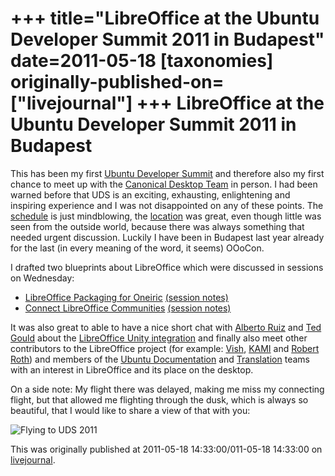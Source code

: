 +++
title="LibreOffice at the Ubuntu Developer Summit 2011 in Budapest"
date=2011-05-18
[taxonomies]
originally-published-on=["livejournal"]
+++
LibreOffice at the Ubuntu Developer Summit 2011 in Budapest
===========================================================

This has been my first [Ubuntu Developer Summit](https://web.archive.org/web/20110606110401/http://summit.ubuntu.com/) and therefore also my first chance to meet up with the [Canonical Desktop Team](https://launchpad.net/~canonical-desktop-team/+mugshots) in person. I had been warned before that UDS is an exciting, exhausting, enlightening and inspiring experience and I was not disappointed on any of these points. The [schedule](https://web.archive.org/web/20110612031258/http://summit.ubuntu.com/uds-o/) is just mindblowing, the [location](https://web.archive.org/web/20110810113827/https://www.corinthia.com/en/budapest/home/) was great, even though little was seen from the outside world, because there was always something that needed urgent discussion. Luckily I have been in Budapest last year already for the last (in every meaning of the word, it seems) OOoCon.

I drafted two blueprints about LibreOffice which were discussed in sessions on Wednesday:

* [LibreOffice Packaging for Oneiric](https://web.archive.org/web/20110615132229/https://blueprints.launchpad.net/ubuntu/%2Bspec/desktop-o-libreoffice-packaging) [(session notes)](https://web.archive.org/web/20110716155708/http://summit.ubuntu.com/uds-o/meeting/desktop-o-libreoffice-packaging/)
* [Connect LibreOffice Communities](https://web.archive.org/web/20220525235626/https://blueprints.launchpad.net/ubuntu/+spec/desktop-o-libreoffice-communities) [(session notes)](https://web.archive.org/web/20110716155703/http://summit.ubuntu.com/uds-o/meeting/desktop-o-libreoffice-communities/)

It was also great to able to have a nice short chat with [Alberto Ruiz](https://launchpad.net/~alberto.ruiz) and [Ted Gould](https://launchpad.net/~ted) about the [LibreOffice Unity integration](http://sweetshark.livejournal.com/857.html) and finally also meet other contributors to the LibreOffice project (for example: [Vish](https://launchpad.net/~vish), [KAMI](https://launchpad.net/~kami911) and [Robert Roth](https://launchpad.net/~evfool)) and members of the [Ubuntu Documentation](https://launchpad.net/~jwcampbell) and [Translation](https://launchpad.net/~dpm) teams with an interest in LibreOffice and its place on the desktop.

On a side note: My flight there was delayed, making me miss my connecting flight, but that allowed me flighting through the dusk, which is always so beautiful, that I would like to share a view of that with you:

![Flying to UDS 2011](/img/lj/2011-05-18-uds-natty-flight.jpg)

This was originally published at 2011-05-18 14:33:00/011-05-18 14:33:00 on [livejournal](https://sweetshark.livejournal.com/1172.html).
